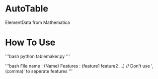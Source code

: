 # AutoTable
ElementData from Mathematica

# How To Use
'''bash
python tablemaker.py
'''

'''bash
File name : (Name)
Features : (feature1 feature2 ...) // Don't use ',(comma)' to seperate features
'''
